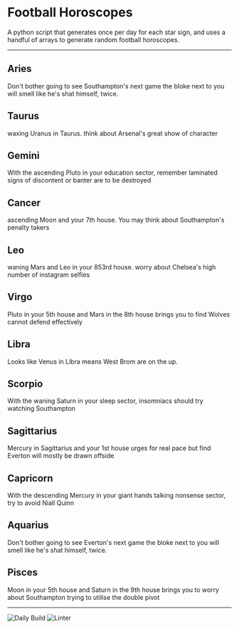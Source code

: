 # Football Horoscopes

A python script that generates once per day for each star sign, and uses a handful of arrays to generate random football horoscopes.

---

<!-- horoscopes_item starts -->
<h2>Aries</h2><p>Don't bother going to see Southampton's next game the bloke next to you will smell like he's shat himself, twice.</p><h2>Taurus</h2><p>waxing Uranus in Taurus. think about Arsenal's great show of character</p><h2>Gemini</h2><p>With the ascending Pluto in your education sector, remember laminated signs of discontent or banter are to be destroyed</p><h2>Cancer</h2><p>ascending Moon and your 7th house. You may think about Southampton's penalty takers</p><h2>Leo</h2><p>waning Mars and Leo in your 853rd house. worry about Chelsea's high number of instagram selfies</p><h2>Virgo</h2><p>Pluto in your 5th house and Mars in the 8th house brings you to find Wolves cannot defend effectively</p><h2>Libra</h2><p>Looks like Venus in Libra means West Brom are on the up.</p><h2>Scorpio</h2><p>With the waning Saturn in your sleep sector, insomniacs should try watching Southampton</p><h2>Sagittarius</h2><p>Mercury in Sagittarius and your 1st house urges for real pace but find Everton will mostly be drawn offside</p><h2>Capricorn</h2><p>With the descending Mercury in your giant hands talking nonsense sector, try to avoid Niall Quinn</p><h2>Aquarius</h2><p>Don't bother going to see Everton's next game the bloke next to you will smell like he's shat himself, twice.</p><h2>Pisces</h2><p>Moon in your 5th house and Saturn in the 9th house brings you to worry about Southampton trying to utilise the double pivot</p>
<!-- horoscopes_item ends -->

---

![Daily Build](https://github.com/MatBenfield/horofootball.thechels.uk/workflows/Daily%20Build/badge.svg) ![Linter](https://github.com/MatBenfield/horofootball.thechels.uk/workflows/Linter/badge.svg)
